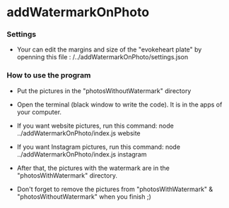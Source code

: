 # addWatermarkOnPhoto

### Settings 

- Your can edit the margins and size of the "evokeheart plate" by openning this file : 
/../addWatermarkOnPhoto/settings.json

### How to use the program

- Put the pictures in the "photosWithoutWatermark" directory 
- Open the terminal (black window to write the code). It is in the apps of your computer.

- If you want website pictures, run this command:   node ../addWatermarkOnPhoto/index.js website
- If you want Instagram pictures, run this command:  node ../addWatermarkOnPhoto/index.js instagram

- After that, the pictures with the watermark are in the "photosWithWatermark" directory.
- Don't forget to remove the pictures from "photosWithWatermark" & "photosWithoutWatermark" when you finish ;)
